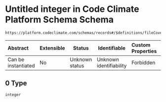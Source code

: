 # Untitled integer in Code Climate Platform Schema Schema

```txt
https://platform.codeclimate.com/schemas/records#/$definitions/fileCoverage/properties/attributes/properties/lineHits/items/$oneOf/0
```




| Abstract            | Extensible | Status         | Identifiable            | Custom Properties | Additional Properties | Access Restrictions | Defined In                                            |
| :------------------ | ---------- | -------------- | ----------------------- | :---------------- | --------------------- | ------------------- | ----------------------------------------------------- |
| Can be instantiated | No         | Unknown status | Unknown identifiability | Forbidden         | Allowed               | none                | [records.json\*](records.json "open original schema") |

## 0 Type

`integer`
